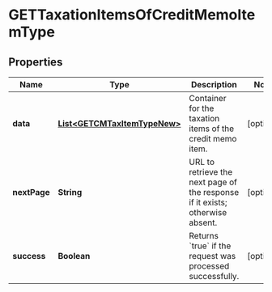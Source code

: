 

# GETTaxationItemsOfCreditMemoItemType


## Properties

| Name | Type | Description | Notes |
|------------ | ------------- | ------------- | -------------|
|**data** | [**List&lt;GETCMTaxItemTypeNew&gt;**](GETCMTaxItemTypeNew.md) | Container for the taxation items of the credit memo item.  |  [optional] |
|**nextPage** | **String** | URL to retrieve the next page of the response if it exists; otherwise absent.  |  [optional] |
|**success** | **Boolean** | Returns &#x60;true&#x60; if the request was processed successfully. |  [optional] |



